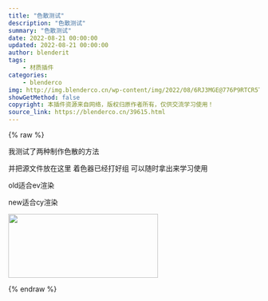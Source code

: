 ```yaml
---
title: "色散测试"
description: "色散测试"
summary: "色散测试"
date: 2022-08-21 00:00:00
updated: 2022-08-21 00:00:00
author: blenderit
tags: 
    - 材质插件
categories:
    - blenderco
img: http://img.blenderco.cn/wp-content/img/2022/08/6RJ3MGE@776P9RTCR5TRC-300x128.png
showGetMethod: false
copyright: 本插件资源来自网络，版权归原作者所有，仅供交流学习使用！
source_link: https://blenderco.cn/39615.html
---
```


{% raw %}
<p>我测试了两种制作色散的方法</p><p>并把源文件放在这里 着色器已经打好组 可以随时拿出来学习使用</p><p>old适合ev渲染</p><p>new适合cy渲染</p><p><img loading="lazy" class="alignnone size-medium wp-image-39617" src="http://img.blenderco.cn/wp-content/img/2022/08/6RJ3MGE@776P9RTCR5TRC-300x128.png" alt="" width="300" height="128"></p>
<div style="display: none">blenderco</div>
{% endraw %}